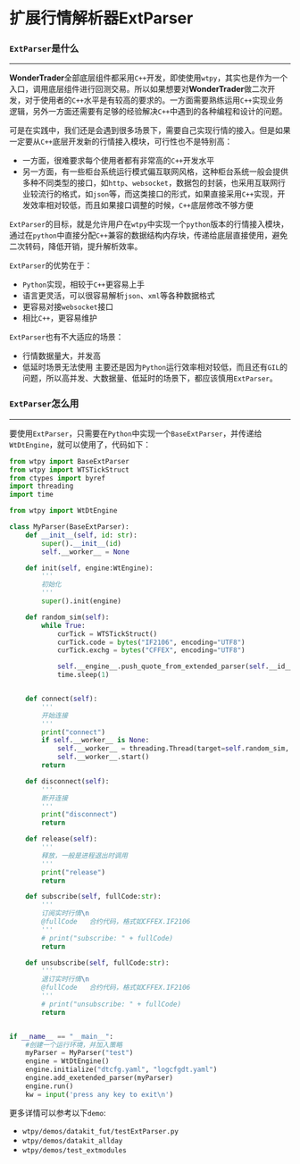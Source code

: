# 扩展行情解析器ExtParser

### `ExtParser`是什么
---
**WonderTrader**全部底层组件都采用`C++`开发，即使使用`wtpy`，其实也是作为一个入口，调用底层组件进行回测交易。所以如果想要对**WonderTrader**做二次开发，对于使用者的`C++`水平是有较高的要求的。一方面需要熟练运用`C++`实现业务逻辑，另外一方面还需要有足够的经验解决`C++`中遇到的各种编程和设计的问题。

可是在实践中，我们还是会遇到很多场景下，需要自己实现行情的接入。但是如果一定要从`C++`底层开发新的行情接入模块，可行性也不是特别高：
- 一方面，很难要求每个使用者都有非常高的`C++`开发水平
- 另一方面，有一些柜台系统运行模式偏互联网风格，这种柜台系统一般会提供多种不同类型的接口，如`http`、`websocket`，数据包的封装，也采用互联网行业较流行的格式，如`json`等，而这类接口的形式，如果直接采用`C++`实现，开发效率相对较低，而且如果接口调整的时候，`C++`底层修改不够方便

`ExtParser`的目标，就是允许用户在`wtpy`中实现一个`python`版本的行情接入模块，通过在`python`中直接分配`C++`兼容的数据结构内存块，传递给底层直接使用，避免二次转码，降低开销，提升解析效率。

`ExtParser`的优势在于：
- `Python`实现，相较于`C++`更容易上手
- 语言更灵活，可以很容易解析`json`、`xml`等各种数据格式
- 更容易对接`websocket`接口
- 相比`C++`，更容易维护

`ExtParser`也有不大适应的场景：
- 行情数据量大，并发高
- 低延时场景无法使用
主要还是因为`Python`运行效率相对较低，而且还有`GIL`的问题，所以高并发、大数据量、低延时的场景下，都应该慎用`ExtParser`。


### `ExtParser`怎么用
---
要使用`ExtParser`，只需要在`Python`中实现一个`BaseExtParser`，并传递给`WtDtEngine`，就可以使用了，代码如下：
```py
from wtpy import BaseExtParser
from wtpy import WTSTickStruct
from ctypes import byref
import threading
import time

from wtpy import WtDtEngine

class MyParser(BaseExtParser):
    def __init__(self, id: str):
        super().__init__(id)
        self.__worker__ = None

    def init(self, engine:WtEngine):
        '''
        初始化
        '''
        super().init(engine)

    def random_sim(self):
        while True:
            curTick = WTSTickStruct()
            curTick.code = bytes("IF2106", encoding="UTF8")
            curTick.exchg = bytes("CFFEX", encoding="UTF8")

            self.__engine__.push_quote_from_extended_parser(self.__id__, byref(curTick), True)
            time.sleep(1)


    def connect(self):
        '''
        开始连接
        '''
        print("connect")
        if self.__worker__ is None:
            self.__worker__ = threading.Thread(target=self.random_sim, daemon=True)
            self.__worker__.start()
        return

    def disconnect(self):
        '''
        断开连接
        '''
        print("disconnect")
        return

    def release(self):
        '''
        释放，一般是进程退出时调用
        '''
        print("release")
        return

    def subscribe(self, fullCode:str):
        '''
        订阅实时行情\n
        @fullCode   合约代码，格式如CFFEX.IF2106
        '''
        # print("subscribe: " + fullCode)
        return

    def unsubscribe(self, fullCode:str):
        '''
        退订实时行情\n
        @fullCode   合约代码，格式如CFFEX.IF2106
        '''
        # print("unsubscribe: " + fullCode)
        return


if __name__ == "__main__":
    #创建一个运行环境，并加入策略
    myParser = MyParser("test")
    engine = WtDtEngine()
    engine.initialize("dtcfg.yaml", "logcfgdt.yaml")
    engine.add_exetended_parser(myParser)
    engine.run()
    kw = input('press any key to exit\n')
```

更多详情可以参考以下`demo`: 
- `wtpy/demos/datakit_fut/testExtParser.py`
- `wtpy/demos/datakit_allday`
- `wtpy/demos/test_extmodules`